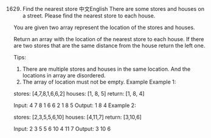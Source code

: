 1629. Find the nearest store
中文English
There are some stores and houses on a street. Please find the nearest store to each house.

You are given two array represent the location of the stores and houses.

Return an array with the location of the nearest store to each house. If there are two stores that are the same distance from the house return the left one.

Tips: 
1. There are multiple stores and houses in the same location. And the locations in array are disordered.
2. The array of location must not be empty.
Example
Example 1:

stores: [4,7,8,1,6,6,2]
houses: [1, 8, 5]
return: [1, 8, 4]

Input:
4 7 8 1 6 6 2
1 8 5
Output:
1 8 4
Example 2:

stores: [2,3,5,5,6,10]
houses: [4,11,7]
return: [3,10,6]

Input:
2 3 5 5 6 10
4 11 7
Output:
3 10 6
